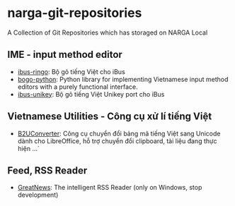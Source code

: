 narga-git-repositories
======================

A Collection of Git Repositories which has storaged on NARGA Local

## IME - input method editor
* [ibus-ringo](https://github.com/lewtds/ibus-ringo/):  Bộ gõ tiếng Việt cho iBus
* [bogo-python](https://github.com/BoGoEngine/bogo-python/): Python library for implementing Vietnamese input method editors with a purely functional interface.
* [ibus-unikey](https://github.com/mrlequoctuan/ibus-unikey/):  Bộ gõ tiếng Việt Unikey port cho iBus

## Vietnamese Utilities - Công cụ xử lí tiếng Việt
* [B2UConverter](https://github.com/myguidingstar/B2Uconverter/): Công cụ chuyển đổi bảng mã tiếng Việt sang Unicode dành cho LibreOffice, hỗ trợ chuyển đổi clipboard, tài liệu đang thực hiện ...`

## Feed, RSS Reader
* [GreatNews](http://www.curiostudio.com/): The intelligent RSS Reader (only on Windows, stop development)

